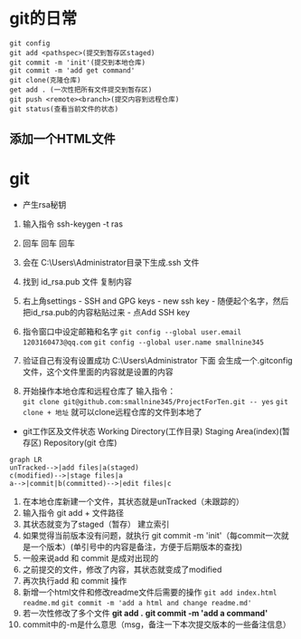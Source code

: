 # git的日常
```
git config
git add <pathspec>(提交到暂存区staged)
git commit -m 'init'(提交到本地仓库)
git commit -m 'add get command'
git clone(克隆仓库)
get add . (一次性把所有文件提交到暂存区)
git push <remote><branch>(提交内容到远程仓库)
git status(查看当前文件的状态)
```

## 添加一个HTML文件

# git
- 产生rsa秘钥
1. 输入指令 ssh-keygen -t ras
2. 回车 回车 回车
3. 会在 C:\Users\Administrator目录下生成.ssh 文件
4. 找到 id_rsa.pub 文件 复制内容
5. 右上角settings - SSH and GPG keys - new ssh key - 随便起个名字，然后把id_rsa.pub的内容粘贴过来 - 点Add SSH key
6. 指令窗口中设定邮箱和名字
```git config --global user.email 1203160473@qq.com```
```git config --global user.name smallnine345 ```
7. 验证自己有没有设置成功
C:\Users\Administrator 下面 会生成一个.gitconfig文件，这个文件里面的内容就是设置的内容

8. 开始操作本地仓库和远程仓库了
输入指令：  
```git clone git@github.com:smallnine345/ProjectForTen.git -- yes```
```git clone + 地址```
就可以clone远程仓库的文件到本地了


- git工作区及文件状态
Working Directory(工作目录)
Staging Area(index)(暂存区)
Repository(git 仓库)
```mermaid
graph LR
unTracked-->|add files|a(staged)
c(modified)-->|stage files|a
a-->|commit|b(committed)-->|edit files|c
```
1. 在本地仓库新建一个文件，其状态就是unTracked（未跟踪的）
2. 输入指令 git add + 文件路径 
3. 其状态就变为了staged（暂存） 建立索引
4. 如果觉得当前版本没有问题，就执行 git commit -m 'init'（每commit一次就是一个版本）(单引号中的内容是备注，方便于后期版本的查找)
5. 一般来说add 和 commit 是成对出现的
6. 之前提交的文件，修改了内容，其状态就变成了modified
7. 再次执行add 和 commit 操作
8. 新增一个html文件和修改readme文件后需要的操作
```git add index.html readme.md```
```git commit -m 'add a html and change readme.md'```
9. 若一次性修改了多个文件
**git add .**
**git commit -m 'add a command'**
10. commit中的-m是什么意思（msg，备注一下本次提交版本的一些备注信息）


